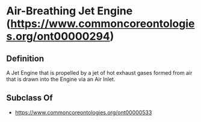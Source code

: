 # Air-Breathing Jet Engine (https://www.commoncoreontologies.org/ont00000294)

## Definition
A Jet Engine that is propelled by a jet of hot exhaust gases formed from air that is drawn into the Engine via an Air Inlet.

## Subclass Of
- https://www.commoncoreontologies.org/ont00000533

